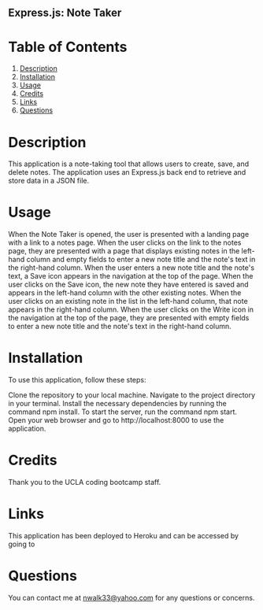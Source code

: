 
## Express.js: Note Taker

# Table of Contents 
1. [Description](#description)
2. [Installation](#installation)
5. [Usage](#usage)
3. [Credits](#credits)
4. [Links](#links)
5. [Questions](#questions)

# Description <a name="description"></a>
This application is a note-taking tool that allows users to create, save, and delete notes. The application uses an Express.js back end to retrieve and store data in a JSON file.

# Usage <a name="usage"></a>
When the Note Taker is opened, the user is presented with a landing page with a link to a notes page.
When the user clicks on the link to the notes page, they are presented with a page that displays existing notes in the left-hand column and empty fields to enter a new note title and the note's text in the right-hand column.
When the user enters a new note title and the note's text, a Save icon appears in the navigation at the top of the page.
When the user clicks on the Save icon, the new note they have entered is saved and appears in the left-hand column with the other existing notes.
When the user clicks on an existing note in the list in the left-hand column, that note appears in the right-hand column.
When the user clicks on the Write icon in the navigation at the top of the page, they are presented with empty fields to enter a new note title and the note's text in the right-hand column.

# Installation <a name="installation"></a>
To use this application, follow these steps:

Clone the repository to your local machine.
Navigate to the project directory in your terminal.
Install the necessary dependencies by running the command npm install.
To start the server, run the command npm start.
Open your web browser and go to http://localhost:8000 to use the application.


# Credits <a name="credits"></a>
Thank you to the UCLA coding bootcamp staff. 

# Links <a name="links"></a>
This application has been deployed to Heroku and can be accessed by going to 

# Questions <a name="questions"></a>
You can contact me at nwalk33@yahoo.com for any questions or concerns.
